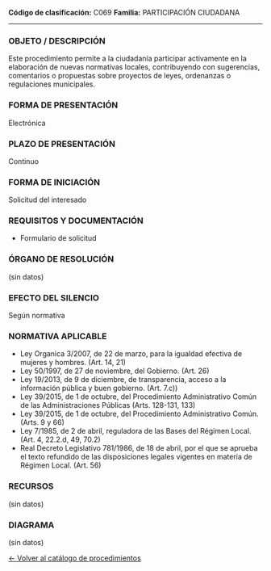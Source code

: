 
**Código de clasificación:** C069
**Familia:** PARTICIPACIÓN CIUDADANA

---

### OBJETO / DESCRIPCIÓN

Este procedimiento permite a la ciudadanía participar activamente en la elaboración de nuevas normativas locales, contribuyendo con sugerencias, comentarios o propuestas sobre proyectos de leyes, ordenanzas o regulaciones municipales.

### FORMA DE PRESENTACIÓN

Electrónica

### PLAZO DE PRESENTACIÓN

Continuo

### FORMA DE INICIACIÓN

Solicitud del interesado

### REQUISITOS Y DOCUMENTACIÓN

- Formulario de solicitud

### ÓRGANO DE RESOLUCIÓN

(sin datos)

### EFECTO DEL SILENCIO

Según normativa

### NORMATIVA APLICABLE

- Ley Organica 3/2007, de 22 de marzo, para la igualdad efectiva de mujeres y hombres. (Art. 14, 21)
- Ley 50/1997, de 27 de noviembre, del Gobierno. (Art. 26)
- Ley 19/2013, de 9 de diciembre, de transparencia, acceso a la información pública y buen gobierno. (Art. 7.c))
- Ley 39/2015, de 1 de octubre, del Procedimiento Administrativo Común de las Administraciones Públicas (Arts. 128-131, 133)
- Ley 39/2015, de 1 de octubre, del Procedimiento Administrativo Común. (Arts. 9 y 66)
- Ley 7/1985, de 2 de abril, reguladora de las Bases del Régimen Local. (Art. 4, 22.2.d, 49, 70.2)
- Real Decreto Legislativo 781/1986, de 18 de abril, por el que se aprueba el texto refundido de las disposiciones legales vigentes en materia de Régimen Local. (Art. 56)

### RECURSOS

(sin datos)

### DIAGRAMA

(sin datos)


[← Volver al catálogo de procedimientos](../buscador.md)